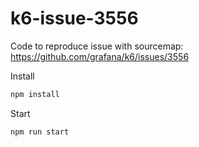 # k6-issue-3556

Code to reproduce issue with sourcemap: https://github.com/grafana/k6/issues/3556

Install

```sh
npm install
```

Start

```sh
npm run start
```